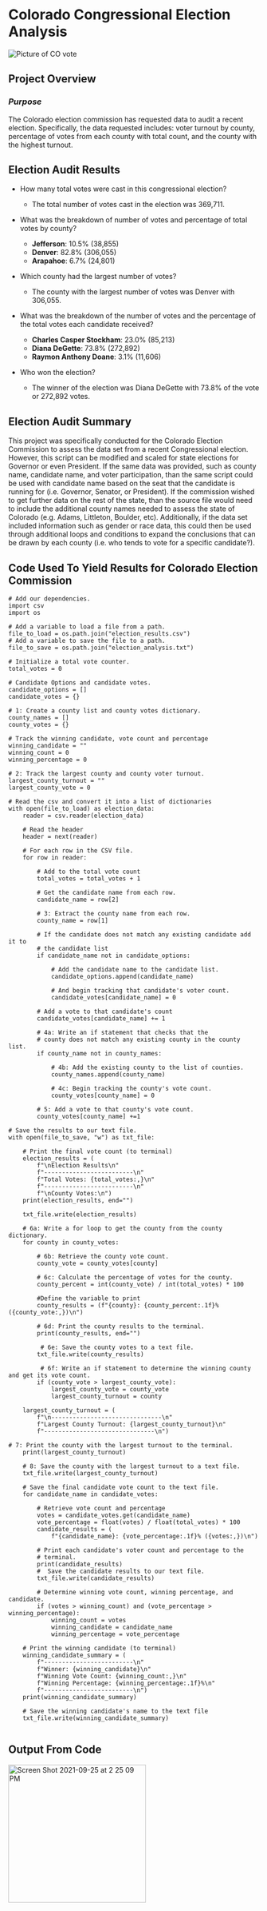 # Colorado Congressional Election Analysis

![Picture of CO vote](https://saguachecoclerk.colorado.gov/sites/migrate/files/63271/thinkstock-colorado-vote-election_1200xx3751-2110-0-16.jpg)

## **Project Overview**

### ***Purpose***
The Colorado election commission has requested data to audit a recent election. Specifically, the data requested includes: voter turnout by county, percentage of votes from each county with total count, and the county with the highest turnout. 

## **Election Audit Results**

* How many total votes were cast in this congressional election?
  * The total number of votes cast in the election was 369,711.

* What was the breakdown of number of votes and percentage of total votes by county?
  * **Jefferson**: 10.5% (38,855)
  * **Denver**: 82.8% (306,055)
  * **Arapahoe**: 6.7% (24,801)

* Which county had the largest number of votes?
  * The county with the largest number of votes was Denver with 306,055.
 
* What was the breakdown of the number of votes and the percentage of the total votes each candidate received?
  * **Charles Casper Stockham**: 23.0% (85,213)
  * **Diana DeGette**: 73.8% (272,892)
  * **Raymon Anthony Doane**: 3.1% (11,606)
  
* Who won the election?
  * The winner of the election was Diana DeGette with 73.8% of the vote or 272,892 votes.

## **Election Audit Summary**
This project was specifically conducted for the Colorado Election Commission to assess the data set from a recent Congressional election. However, this script can be modified and scaled for state elections for Governor or even President. If the same data was provided, such as county name, candidate name, and voter participation, than the same script could be used with candidate name based on the seat that the candidate is running for (i.e. Governor, Senator, or President). If the commission wished to get further data on the rest of the state, than the source file would need to include the additional county names needed to assess the state of Colorado (e.g. Adams, Littleton, Boulder, etc). Additionally, if the data set included information such as gender or race data, this could then be used through additional loops and conditions to expand the conclusions that can be drawn by each county (i.e. who tends to vote for a specific candidate?). 

## **Code Used To Yield Results for Colorado Election Commission**

```
# Add our dependencies.
import csv
import os

# Add a variable to load a file from a path.
file_to_load = os.path.join("election_results.csv")
# Add a variable to save the file to a path.
file_to_save = os.path.join("election_analysis.txt")

# Initialize a total vote counter.
total_votes = 0

# Candidate Options and candidate votes.
candidate_options = []
candidate_votes = {}

# 1: Create a county list and county votes dictionary.
county_names = []
county_votes = {}

# Track the winning candidate, vote count and percentage
winning_candidate = ""
winning_count = 0
winning_percentage = 0

# 2: Track the largest county and county voter turnout.
largest_county_turnout = ""
largest_county_vote = 0

# Read the csv and convert it into a list of dictionaries
with open(file_to_load) as election_data:
    reader = csv.reader(election_data)

    # Read the header
    header = next(reader)

    # For each row in the CSV file.
    for row in reader:

        # Add to the total vote count
        total_votes = total_votes + 1

        # Get the candidate name from each row.
        candidate_name = row[2]

        # 3: Extract the county name from each row.
        county_name = row[1]

        # If the candidate does not match any existing candidate add it to
        # the candidate list
        if candidate_name not in candidate_options:

            # Add the candidate name to the candidate list.
            candidate_options.append(candidate_name)

            # And begin tracking that candidate's voter count.
            candidate_votes[candidate_name] = 0

        # Add a vote to that candidate's count
        candidate_votes[candidate_name] += 1

        # 4a: Write an if statement that checks that the
        # county does not match any existing county in the county list.
        if county_name not in county_names:

            # 4b: Add the existing county to the list of counties.
            county_names.append(county_name)

            # 4c: Begin tracking the county's vote count.
            county_votes[county_name] = 0 

        # 5: Add a vote to that county's vote count.
        county_votes[county_name] +=1

# Save the results to our text file.
with open(file_to_save, "w") as txt_file:

    # Print the final vote count (to terminal)
    election_results = (
        f"\nElection Results\n"
        f"-------------------------\n"
        f"Total Votes: {total_votes:,}\n"
        f"-------------------------\n"
        f"\nCounty Votes:\n")
    print(election_results, end="")

    txt_file.write(election_results)

    # 6a: Write a for loop to get the county from the county dictionary.
    for county in county_votes:

        # 6b: Retrieve the county vote count.
        county_vote = county_votes[county]

        # 6c: Calculate the percentage of votes for the county.
        county_percent = int(county_vote) / int(total_votes) * 100

        #Define the variable to print
        county_results = (f"{county}: {county_percent:.1f}% ({county_vote:,})\n") 

        # 6d: Print the county results to the terminal.
        print(county_results, end="")

         # 6e: Save the county votes to a text file.
        txt_file.write(county_results)

         # 6f: Write an if statement to determine the winning county and get its vote count.
        if (county_vote > largest_county_vote):
            largest_county_vote = county_vote
            largest_county_turnout = county

    largest_county_turnout = (
        f"\n-------------------------------\n"
        f"Largest County Turnout: {largest_county_turnout}\n"
        f"-------------------------------\n")

# 7: Print the county with the largest turnout to the terminal.
    print(largest_county_turnout)

    # 8: Save the county with the largest turnout to a text file.
    txt_file.write(largest_county_turnout)

    # Save the final candidate vote count to the text file.
    for candidate_name in candidate_votes:

        # Retrieve vote count and percentage
        votes = candidate_votes.get(candidate_name)
        vote_percentage = float(votes) / float(total_votes) * 100
        candidate_results = (
            f"{candidate_name}: {vote_percentage:.1f}% ({votes:,})\n")

        # Print each candidate's voter count and percentage to the
        # terminal.
        print(candidate_results)
        #  Save the candidate results to our text file.
        txt_file.write(candidate_results)

        # Determine winning vote count, winning percentage, and candidate.
        if (votes > winning_count) and (vote_percentage > winning_percentage):
            winning_count = votes
            winning_candidate = candidate_name
            winning_percentage = vote_percentage

    # Print the winning candidate (to terminal)
    winning_candidate_summary = (
        f"-------------------------\n"
        f"Winner: {winning_candidate}\n"
        f"Winning Vote Count: {winning_count:,}\n"
        f"Winning Percentage: {winning_percentage:.1f}%\n"
        f"-------------------------\n")
    print(winning_candidate_summary)

    # Save the winning candidate's name to the text file
    txt_file.write(winning_candidate_summary)
    
```

## **Output From Code**

<img width="276" alt="Screen Shot 2021-09-25 at 2 25 09 PM" src="https://user-images.githubusercontent.com/87885677/134785162-47ceb3f5-39a6-46ad-b324-a223a3094438.png">

